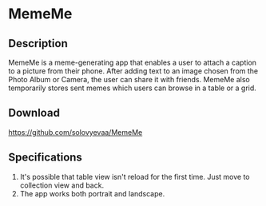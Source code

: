 # MemeMe

## Description
MemeMe is a meme-generating app that enables a user to attach a caption to a picture from their phone.
After adding text to an image chosen from the Photo Album or Camera, the user can share it with friends.
MemeMe also temporarily stores sent memes which users can browse in a table or a grid.

## Download
https://github.com/solovyevaa/MemeMe

## Specifications
1. It's possible that table view isn't reload for the first time. Just move to collection view and back.
2. The app works both portrait and landscape.
